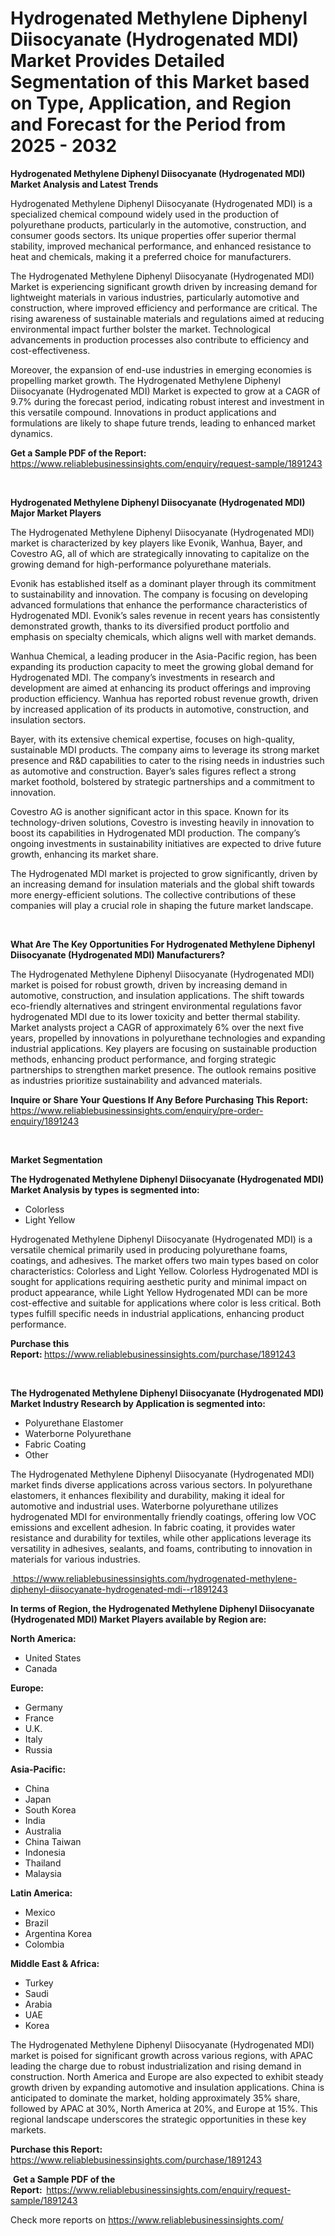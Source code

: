 <p><h1>Hydrogenated Methylene Diphenyl Diisocyanate (Hydrogenated MDI) Market Provides Detailed Segmentation of this Market based on Type, Application, and Region and Forecast for the Period from 2025 - 2032</h1></p><p><strong>Hydrogenated Methylene Diphenyl Diisocyanate (Hydrogenated MDI) Market Analysis and Latest Trends</strong></p>
<p><p>Hydrogenated Methylene Diphenyl Diisocyanate (Hydrogenated MDI) is a specialized chemical compound widely used in the production of polyurethane products, particularly in the automotive, construction, and consumer goods sectors. Its unique properties offer superior thermal stability, improved mechanical performance, and enhanced resistance to heat and chemicals, making it a preferred choice for manufacturers.</p><p>The Hydrogenated Methylene Diphenyl Diisocyanate (Hydrogenated MDI) Market is experiencing significant growth driven by increasing demand for lightweight materials in various industries, particularly automotive and construction, where improved efficiency and performance are critical. The rising awareness of sustainable materials and regulations aimed at reducing environmental impact further bolster the market. Technological advancements in production processes also contribute to efficiency and cost-effectiveness.</p><p>Moreover, the expansion of end-use industries in emerging economies is propelling market growth. The Hydrogenated Methylene Diphenyl Diisocyanate (Hydrogenated MDI) Market is expected to grow at a CAGR of 9.7% during the forecast period, indicating robust interest and investment in this versatile compound. Innovations in product applications and formulations are likely to shape future trends, leading to enhanced market dynamics.</p></p>
<p><strong>Get a Sample PDF of the Report:&nbsp;</strong> <a href="https://www.reliablebusinessinsights.com/enquiry/request-sample/1891243?utm_campaign=2633&utm_medium=2&utm_source=Github&utm_content=ia&utm_term=03042025&utm_id=hydrogenated-methylene-diphenyl-diisocyanate-hydrogenated-mdi">https://www.reliablebusinessinsights.com/enquiry/request-sample/1891243</a></p>
<p>&nbsp;</p>
<p><strong>Hydrogenated Methylene Diphenyl Diisocyanate (Hydrogenated MDI) Major Market Players</strong></p>
<p><p>The Hydrogenated Methylene Diphenyl Diisocyanate (Hydrogenated MDI) market is characterized by key players like Evonik, Wanhua, Bayer, and Covestro AG, all of which are strategically innovating to capitalize on the growing demand for high-performance polyurethane materials.</p><p>Evonik has established itself as a dominant player through its commitment to sustainability and innovation. The company is focusing on developing advanced formulations that enhance the performance characteristics of Hydrogenated MDI. Evonik’s sales revenue in recent years has consistently demonstrated growth, thanks to its diversified product portfolio and emphasis on specialty chemicals, which aligns well with market demands.</p><p>Wanhua Chemical, a leading producer in the Asia-Pacific region, has been expanding its production capacity to meet the growing global demand for Hydrogenated MDI. The company’s investments in research and development are aimed at enhancing its product offerings and improving production efficiency. Wanhua has reported robust revenue growth, driven by increased application of its products in automotive, construction, and insulation sectors.</p><p>Bayer, with its extensive chemical expertise, focuses on high-quality, sustainable MDI products. The company aims to leverage its strong market presence and R&D capabilities to cater to the rising needs in industries such as automotive and construction. Bayer’s sales figures reflect a strong market foothold, bolstered by strategic partnerships and a commitment to innovation.</p><p>Covestro AG is another significant actor in this space. Known for its technology-driven solutions, Covestro is investing heavily in innovation to boost its capabilities in Hydrogenated MDI production. The company’s ongoing investments in sustainability initiatives are expected to drive future growth, enhancing its market share.</p><p>The Hydrogenated MDI market is projected to grow significantly, driven by an increasing demand for insulation materials and the global shift towards more energy-efficient solutions. The collective contributions of these companies will play a crucial role in shaping the future market landscape.</p></p>
<p>&nbsp;</p>
<p><strong>What Are The Key Opportunities For Hydrogenated Methylene Diphenyl Diisocyanate (Hydrogenated MDI) Manufacturers?</strong></p>
<p><p>The Hydrogenated Methylene Diphenyl Diisocyanate (Hydrogenated MDI) market is poised for robust growth, driven by increasing demand in automotive, construction, and insulation applications. The shift towards eco-friendly alternatives and stringent environmental regulations favor hydrogenated MDI due to its lower toxicity and better thermal stability. Market analysts project a CAGR of approximately 6% over the next five years, propelled by innovations in polyurethane technologies and expanding industrial applications. Key players are focusing on sustainable production methods, enhancing product performance, and forging strategic partnerships to strengthen market presence. The outlook remains positive as industries prioritize sustainability and advanced materials.</p></p>
<p><strong>Inquire or Share Your Questions If Any Before Purchasing This Report:</strong> <a href="https://www.reliablebusinessinsights.com/enquiry/pre-order-enquiry/1891243?utm_campaign=2633&utm_medium=2&utm_source=Github&utm_content=ia&utm_term=03042025&utm_id=hydrogenated-methylene-diphenyl-diisocyanate-hydrogenated-mdi">https://www.reliablebusinessinsights.com/enquiry/pre-order-enquiry/1891243</a></p>
<p>&nbsp;</p>
<p><strong>Market Segmentation</strong></p>
<p><strong>The Hydrogenated Methylene Diphenyl Diisocyanate (Hydrogenated MDI) Market Analysis by types is segmented into:</strong></p>
<p><ul><li>Colorless</li><li>Light Yellow</li></ul></p>
<p><p>Hydrogenated Methylene Diphenyl Diisocyanate (Hydrogenated MDI) is a versatile chemical primarily used in producing polyurethane foams, coatings, and adhesives. The market offers two main types based on color characteristics: Colorless and Light Yellow. Colorless Hydrogenated MDI is sought for applications requiring aesthetic purity and minimal impact on product appearance, while Light Yellow Hydrogenated MDI can be more cost-effective and suitable for applications where color is less critical. Both types fulfill specific needs in industrial applications, enhancing product performance.</p></p>
<p><strong>Purchase this Report:&nbsp;</strong><a href="https://www.reliablebusinessinsights.com/purchase/1891243?utm_campaign=2633&utm_medium=2&utm_source=Github&utm_content=ia&utm_term=03042025&utm_id=hydrogenated-methylene-diphenyl-diisocyanate-hydrogenated-mdi">https://www.reliablebusinessinsights.com/purchase/1891243</a></p>
<p>&nbsp;</p>
<p><strong>The Hydrogenated Methylene Diphenyl Diisocyanate (Hydrogenated MDI) Market Industry Research by Application is segmented into:</strong></p>
<p><ul><li>Polyurethane Elastomer</li><li>Waterborne Polyurethane</li><li>Fabric Coating</li><li>Other</li></ul></p>
<p><p>The Hydrogenated Methylene Diphenyl Diisocyanate (Hydrogenated MDI) market finds diverse applications across various sectors. In polyurethane elastomers, it enhances flexibility and durability, making it ideal for automotive and industrial uses. Waterborne polyurethane utilizes hydrogenated MDI for environmentally friendly coatings, offering low VOC emissions and excellent adhesion. In fabric coating, it provides water resistance and durability for textiles, while other applications leverage its versatility in adhesives, sealants, and foams, contributing to innovation in materials for various industries.</p></p>
<p><a href="https://www.reliablebusinessinsights.com/hydrogenated-methylene-diphenyl-diisocyanate-hydrogenated-mdi--r1891243?utm_campaign=2633&utm_medium=2&utm_source=Github&utm_content=ia&utm_term=03042025&utm_id=hydrogenated-methylene-diphenyl-diisocyanate-hydrogenated-mdi">&nbsp;https://www.reliablebusinessinsights.com/hydrogenated-methylene-diphenyl-diisocyanate-hydrogenated-mdi--r1891243</a></p>
<p><strong>In terms of Region, the Hydrogenated Methylene Diphenyl Diisocyanate (Hydrogenated MDI) Market Players available by Region are:</strong></p>
<p>
    <p> <strong> North America: </strong>
        <ul>
            <li>United States</li>
            <li>Canada</li>
        </ul>
        </p> 
    <p> <strong> Europe: </strong>
        <ul>
            <li>Germany</li>
            <li>France</li>
            <li>U.K.</li>
            <li>Italy</li>
            <li>Russia</li>
        </ul>
        </p> 
    <p> <strong> Asia-Pacific: </strong>
        <ul>
            <li>China</li>
            <li>Japan</li>
            <li>South Korea</li>
            <li>India</li>
            <li>Australia</li>
            <li>China Taiwan</li>
            <li>Indonesia</li>
            <li>Thailand</li>
            <li>Malaysia</li>
        </ul>
        </p> 
    <p> <strong> Latin America: </strong>
        <ul>
            <li>Mexico</li>
            <li>Brazil</li>
            <li>Argentina Korea</li>
            <li>Colombia</li>
        </ul>
        </p> 
    <p> <strong> Middle East & Africa: </strong>
        <ul>
            <li>Turkey</li>
            <li>Saudi</li>
            <li>Arabia</li>
            <li>UAE</li>
            <li>Korea</li>
        </ul>
    </p>
    </p>
<p><p>The Hydrogenated Methylene Diphenyl Diisocyanate (Hydrogenated MDI) market is poised for significant growth across various regions, with APAC leading the charge due to robust industrialization and rising demand in construction. North America and Europe are also expected to exhibit steady growth driven by expanding automotive and insulation applications. China is anticipated to dominate the market, holding approximately 35% share, followed by APAC at 30%, North America at 20%, and Europe at 15%. This regional landscape underscores the strategic opportunities in these key markets.</p></p>
<p><strong>Purchase this Report: </strong><a href="https://www.reliablebusinessinsights.com/purchase/1891243?utm_campaign=2633&utm_medium=2&utm_source=Github&utm_content=ia&utm_term=03042025&utm_id=hydrogenated-methylene-diphenyl-diisocyanate-hydrogenated-mdi">https://www.reliablebusinessinsights.com/purchase/1891243</a></p>
<p>&nbsp;<strong>Get a Sample PDF of the Report:&nbsp;&nbsp;</strong><a href="https://www.reliablebusinessinsights.com/enquiry/request-sample/1891243?utm_campaign=2633&utm_medium=2&utm_source=Github&utm_content=ia&utm_term=03042025&utm_id=hydrogenated-methylene-diphenyl-diisocyanate-hydrogenated-mdi">https://www.reliablebusinessinsights.com/enquiry/request-sample/1891243</a></p>
<p><strong></strong></p>
<p>Check more reports on <a href="https://www.reliablebusinessinsights.com/?utm_campaign=2633&utm_medium=2&utm_source=Github&utm_content=ia&utm_term=03042025&utm_id=hydrogenated-methylene-diphenyl-diisocyanate-hydrogenated-mdi">https://www.reliablebusinessinsights.com/</a></p>